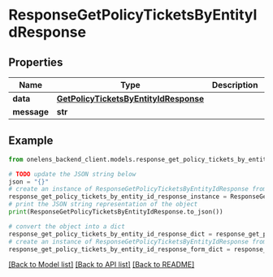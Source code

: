 # ResponseGetPolicyTicketsByEntityIdResponse


## Properties

Name | Type | Description | Notes
------------ | ------------- | ------------- | -------------
**data** | [**GetPolicyTicketsByEntityIdResponse**](GetPolicyTicketsByEntityIdResponse.md) |  | 
**message** | **str** |  | [optional] 

## Example

```python
from onelens_backend_client.models.response_get_policy_tickets_by_entity_id_response import ResponseGetPolicyTicketsByEntityIdResponse

# TODO update the JSON string below
json = "{}"
# create an instance of ResponseGetPolicyTicketsByEntityIdResponse from a JSON string
response_get_policy_tickets_by_entity_id_response_instance = ResponseGetPolicyTicketsByEntityIdResponse.from_json(json)
# print the JSON string representation of the object
print(ResponseGetPolicyTicketsByEntityIdResponse.to_json())

# convert the object into a dict
response_get_policy_tickets_by_entity_id_response_dict = response_get_policy_tickets_by_entity_id_response_instance.to_dict()
# create an instance of ResponseGetPolicyTicketsByEntityIdResponse from a dict
response_get_policy_tickets_by_entity_id_response_form_dict = response_get_policy_tickets_by_entity_id_response.from_dict(response_get_policy_tickets_by_entity_id_response_dict)
```
[[Back to Model list]](../README.md#documentation-for-models) [[Back to API list]](../README.md#documentation-for-api-endpoints) [[Back to README]](../README.md)


